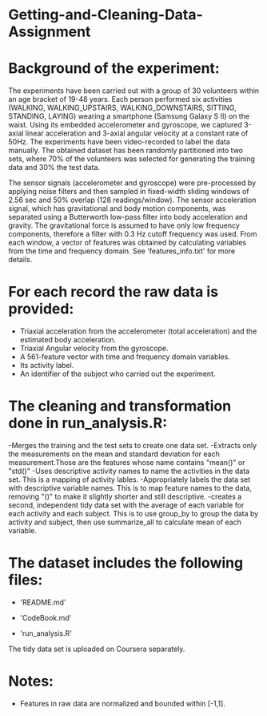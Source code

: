 # Getting-and-Cleaning-Data-Assignment

Background of the experiment:
=========================================
The experiments have been carried out with a group of 30 volunteers within an age bracket of 19-48 years. Each person performed six activities (WALKING, WALKING_UPSTAIRS, WALKING_DOWNSTAIRS, SITTING, STANDING, LAYING) wearing a smartphone (Samsung Galaxy S II) on the waist. Using its embedded accelerometer and gyroscope, we captured 3-axial linear acceleration and 3-axial angular velocity at a constant rate of 50Hz. The experiments have been video-recorded to label the data manually. The obtained dataset has been randomly partitioned into two sets, where 70% of the volunteers was selected for generating the training data and 30% the test data. 

The sensor signals (accelerometer and gyroscope) were pre-processed by applying noise filters and then sampled in fixed-width sliding windows of 2.56 sec and 50% overlap (128 readings/window). The sensor acceleration signal, which has gravitational and body motion components, was separated using a Butterworth low-pass filter into body acceleration and gravity. The gravitational force is assumed to have only low frequency components, therefore a filter with 0.3 Hz cutoff frequency was used. From each window, a vector of features was obtained by calculating variables from the time and frequency domain. See 'features_info.txt' for more details. 

For each record the raw data is provided:
======================================

- Triaxial acceleration from the accelerometer (total acceleration) and the estimated body acceleration.
- Triaxial Angular velocity from the gyroscope. 
- A 561-feature vector with time and frequency domain variables. 
- Its activity label. 
- An identifier of the subject who carried out the experiment.

The cleaning and transformation done in run_analysis.R:
=========================================

-Merges the training and the test sets to create one data set.
-Extracts only the measurements on the mean and standard deviation for each measurement.Those are the features whose name contains "mean()" or "std()"
-Uses descriptive activity names to name the activities in the data set. This is a mapping of activity lables.
-Appropriately labels the data set with descriptive variable names. This is to map feature names to the data, removing "()" to make it slightly shorter and still descriptive.
-creates a second, independent tidy data set with the average of each variable for each activity and each subject. This is to use group_by to group the data by activity and subject, then use summarize_all to calculate mean of each variable.

The dataset includes the following files:
=========================================

- 'README.md'

- 'CodeBook.md'

- 'run_analysis.R'

The tidy data set is uploaded on Coursera separately.


Notes: 
======
- Features in raw data are normalized and bounded within [-1,1].
